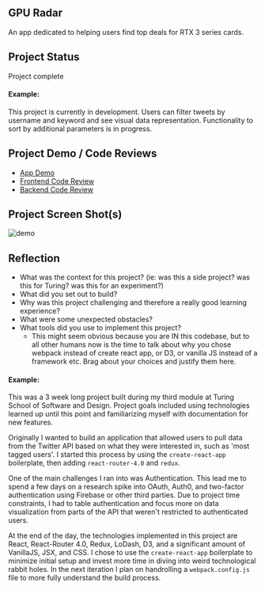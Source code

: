 ## GPU Radar
An app dedicated to helping users find top deals for RTX 3 series cards. 

## Project Status
Project complete

#### Example:

This project is currently in development. Users can filter tweets by username and keyword and see visual data representation. Functionality to sort by additional parameters is in progress.

## Project Demo / Code Reviews

<ul>
    <li><a href="https://youtu.be/uYKIHIpRv1M">App Demo</a></li>
    <li><a href="https://youtu.be/Wfq9cpOj2pw">Frontend Code Review</a></li>
    <li><a href="https://youtu.be/lbJeoeuNTL0">Backend Code Review</a></li>
  </ul>

## Project Screen Shot(s)

![demo](https://github.com/BurhanNaveed0/GPU-Radar/assets/81490717/6d729cb8-dd42-4707-8766-a9763027d493)

## Reflection

  - What was the context for this project? (ie: was this a side project? was this for Turing? was this for an experiment?)
  - What did you set out to build?
  - Why was this project challenging and therefore a really good learning experience?
  - What were some unexpected obstacles?
  - What tools did you use to implement this project?
      - This might seem obvious because you are IN this codebase, but to all other humans now is the time to talk about why you chose webpack instead of create react app, or D3, or vanilla JS instead of a framework etc. Brag about your choices and justify them here.  

#### Example:  

This was a 3 week long project built during my third module at Turing School of Software and Design. Project goals included using technologies learned up until this point and familiarizing myself with documentation for new features.  

Originally I wanted to build an application that allowed users to pull data from the Twitter API based on what they were interested in, such as 'most tagged users'. I started this process by using the `create-react-app` boilerplate, then adding `react-router-4.0` and `redux`.  

One of the main challenges I ran into was Authentication. This lead me to spend a few days on a research spike into OAuth, Auth0, and two-factor authentication using Firebase or other third parties. Due to project time constraints, I had to table authentication and focus more on data visualization from parts of the API that weren't restricted to authenticated users.

At the end of the day, the technologies implemented in this project are React, React-Router 4.0, Redux, LoDash, D3, and a significant amount of VanillaJS, JSX, and CSS. I chose to use the `create-react-app` boilerplate to minimize initial setup and invest more time in diving into weird technological rabbit holes. In the next iteration I plan on handrolling a `webpack.config.js` file to more fully understand the build process.
